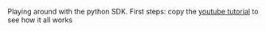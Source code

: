 Playing around with the python SDK. First steps: copy the [youtube tutorial](https://www.youtube.com/watch?v=M7FZAkasGpQ) to see how it all works